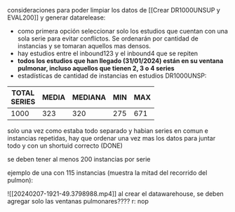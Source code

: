consideraciones para poder limpiar los datos de [[Crear DR1000UNSUP y EVAL200]] y generar datarelease:

- como primera opción seleccionar solo los estudios que cuentan con una sola serie para evitar conflictos. Se ordenarán por cantidad de instancias y se tomaran aquellos mas densos.
- hay estudios entre el inbound123 y el inbound4 que se repiten
- **todos los estudios que han llegado (31/01/2024) están en su ventana pulmonar, incluso aquellos que tienen 2, 3 o 4 series**
- estadísticas de cantidad de instancias en estudios DR1000UNSP:


| **TOTAL <br>SERIES** | **MEDIA** | **MEDIANA** | **MIN** | **MAX** |
| -------------------- | --------- | ----------- | ------- | ------- |
| 1000                 | 323       | 320         | 275     | 671     |

solo una vez como estaba todo separado y habian series en comun e instancias repetidas, hay que ordenar una vez mas los datos para juntar todo y con un shortuid correcto (DONE)

se deben tener al menos 200 instancias por serie

ejemplo de una con 115 instancias (muestra la mitad del recorrido del pulmon):

![[20240207-1921-49.3798988.mp4]]
al crear el datawarehouse, se deben agregar solo las ventanas pulmonares???? r: nop


